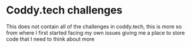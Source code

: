 # Coddy.tech challenges

This does not contain all of the challenges in coddy.tech, this is more so from where I first started facing my own issues giving me a place to store code that I need to think about more
